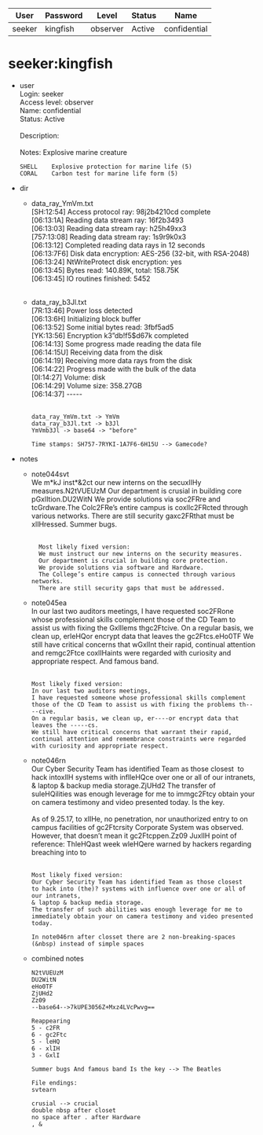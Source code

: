 | User         | Password                          | Level    | Status     | Name          |  
|--------------|-----------------------------------|----------|------------|---------------|  
| seeker       | kingfish                          | observer | Active     | confidential  |  

# seeker:kingfish
* user<br>
  Login: seeker<br>
  Access level: observer<br>
  Name: confidential<br>
  Status: Active<br>
  <br>
  Description:<br>
  <br>
  Notes: Explosive marine creature<br>

      SHELL    Explosive protection for marine life (5)
      CORAL    Carbon test for marine life form (5)

* dir<br>
  * data_ray_YmVm.txt<br>
    [SH:12:54] Access protocol ray: 98j2b4210cd complete<br>
    [06:13:1A] Reading data stream ray: 16f2b3493<br>
    [06:13:03] Reading data stream ray: h25h49xx3<br>
    [757:13:08] Reading data stream ray: 1s9r9k0x3<br>
    [06:13:12] Completed reading data rays in 12 seconds<br>
    [06:13:7F6] Disk data encryption: AES-256 (32-bit, with RSA-2048)<br>
    [06:13:24] NtWriteProtect disk encryption: yes<br>
    [06:13:45] Bytes read: 140.89K, total: 158.75K<br>
    [06:13:45] IO routines finished: 5452<br>
    <br>
  * data_ray_b3Jl.txt<br>
    [7R:13:46] Power loss detected<br>
    [06:13:6H] Initializing block buffer<br>
    [06:13:52] Some initial bytes read: 3fbf5ad5<br>
    [YK:13:56] Encryption k3”db!f5$d67k completed<br>
    [06:14:13] Some progress made reading the data file<br>
    [06:14:15U] Receiving data from the disk<br>
    [06:14:19] Receiving more data rays from the disk<br>
    [06:14:22] Progress made with the bulk of the data<br>
    [0I:14:27] Volume: disk<br>
    [06:14:29] Volume size: 358.27GB<br>
    [06:14:37] -----<br>
    <br>

    ```
    data_ray_YmVm.txt -> YmVm
    data_ray_b3Jl.txt -> b3Jl
    YmVmb3Jl -> base64 -> "before"

    Time stamps: SH757-7RYKI-1A7F6-6H15U --> Gamecode?
    ```
    
* notes<br>
  * note044svt<br>
      We m\*kJ inst\*&amp;2ct our new interns on the secuxlIHy measures.N2tVUEUzM Our department is crusial in building core pGxlItion.DU2WitN We provide solutions via soc2FRre and tcGrdware.The Colc2FRe’s entire campus is coxlIc2FRcted through various networks. There are still security gaxc2FRthat must be xlIHressed. Summer bugs.<br>
      <br>

          Most likely fixed version: 
          We must instruct our new interns on the security measures.
          Our department is crucial in building core protection.
          We provide solutions via software and Hardware.
          The College’s entire campus is connected through various networks.
          There are still security gaps that must be addressed.
    
  * note045ea<br>
      In our last two auditors meetings, I have requested soc2FRone whose professional skills complement those of the CD Team to assist us with fixing the GxlIlems thgc2Ftcive. On a regular basis, we clean up, erleHQor encrypt data that leaves the gc2Ftcs.eHo0TF We still have critical concerns that wGxlInt their rapid, continual attention and remgc2Ftce coxlIHaints were regarded with curiosity and appropriate respect. And famous band.<br>
      <br>

        Most likely fixed version:
        In our last two auditors meetings,
        I have requested someone whose professional skills complement those of the CD Team to assist us with fixing the problems th----cive.
        On a regular basis, we clean up, er----or encrypt data that leaves the -----cs.
        We still have critical concerns that warrant their rapid,
        continual attention and remembrance constraints were regarded with curiosity and appropriate respect.
  
  * note046rn<br>
      Our Cyber Security Team has identified Team as those closest&nbsp;&nbsp;to hack intoxlIH systems with inflleHQce over one or all of our intranets, &amp; laptop &amp; backup media storage.ZjUHd2 The transfer of suleHQilities was enough leverage for me to immgc2Ftcy obtain your on camera testimony and video presented today. Is the key.<br>
      <br>
      As of 9.25.17, to xlIHe, no penetration, nor unauthorized entry to on campus facilities of gc2Ftcrsity Corporate System was observed. However, that doesn’t mean it gc2Ftcppen.Zz09 JuxlIH point of reference: ThleHQast week wleHQere warned by hackers regarding breaching into to<br>
      <br>
 
        Most likely fixed version:
        Our Cyber Security Team has identified Team as those closest  to hack into (the)? systems with influence over one or all of our intranets,
        & laptop & backup media storage.
        The transfer of such abilities was enough leverage for me to immediately obtain your on camera testimony and video presented today.

        In note046rn after closset there are 2 non-breaking-spaces (&nbsp) instead of simple spaces
 
  * combined notes<br>
  
        N2tVUEUzM
        DU2WitN
        eHo0TF
        ZjUHd2
        Zz09
        --base64-->7kUPE3056Z+Mxz4LVcPwvg==

        Reappearing
        5 - c2FR
        6 - gc2Ftc
        5 - leHQ
        6 - xlIH
        3 - GxlI

        Summer bugs And famous band Is the key --> The Beatles

        File endings:
        svtearn

        crusial --> crucial
        double nbsp after closet
        no space after . after Hardware
        , &
